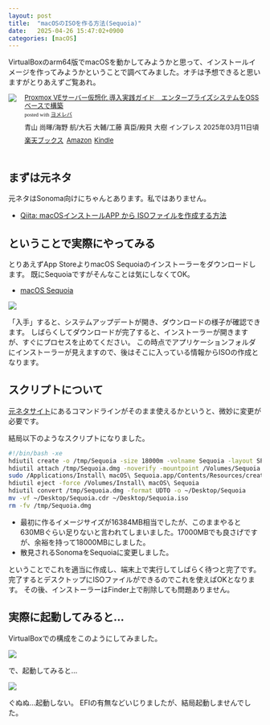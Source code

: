 ```yaml
---
layout: post
title:  "macOSのISOを作る方法(Sequoia)"
date:   2025-04-26 15:47:02+0900
categories: [macOS]
---
```

VirtualBoxのarm64版でmacOSを動かしてみようかと思って、インストールイメージを作ってみようかということで調べてみました。オチは予想できると思いますがとりあえずご覧あれ。

<!--more-->

<div class="booklink-box" style="text-align:left;padding-bottom:20px;font-size:small;zoom: 1;overflow: hidden;"><div class="booklink-image" style="float:left;margin:0 15px 10px 0;"><a href="//af.moshimo.com/af/c/click?a_id=1175594&p_id=56&pc_id=56&pl_id=637&s_v=b5Rz2P0601xu&url=http%3A%2F%2Fbooks.rakuten.co.jp%2Frb%2F18102305%2F%3Frafcid%3Dwsc_b_bs_1051722217600006323" target="_blank" ><img src="https://thumbnail.image.rakuten.co.jp/@0_mall/book/cabinet/1254/9784295021254_1_3.jpg?_ex=64x64" style="border: none;" /></a><img src="//i.moshimo.com/af/i/impression?a_id=1175594&p_id=56&pc_id=56&pl_id=637" width="1" height="1" style="border:none;"></div><div class="booklink-info" style="line-height:120%;zoom: 1;overflow: hidden;"><div class="booklink-name" style="margin-bottom:10px;line-height:120%"><a href="//af.moshimo.com/af/c/click?a_id=1175594&p_id=56&pc_id=56&pl_id=637&s_v=b5Rz2P0601xu&url=http%3A%2F%2Fbooks.rakuten.co.jp%2Frb%2F18102305%2F%3Frafcid%3Dwsc_b_bs_1051722217600006323" target="_blank" >Proxmox VEサーバー仮想化 導入実践ガイド　エンタープライズシステムをOSSベースで構築</a><img src="//i.moshimo.com/af/i/impression?a_id=1175594&p_id=56&pc_id=56&pl_id=637" width="1" height="1" style="border:none;"><div class="booklink-powered-date" style="font-size:8pt;margin-top:5px;font-family:verdana;line-height:120%">posted with <a href="https://yomereba.com" rel="nofollow" target="_blank">ヨメレバ</a></div></div><div class="booklink-detail" style="margin-bottom:5px;">青山 尚暉/海野 航/大石 大輔/工藤 真臣/殿貝 大樹 インプレス 2025年03月11日頃    </div><div class="booklink-link2" style="margin-top:10px;"><div class="shoplinkrakuten" style="display:inline;margin-right:5px"><a href="//af.moshimo.com/af/c/click?a_id=1175594&p_id=56&pc_id=56&pl_id=637&s_v=b5Rz2P0601xu&url=http%3A%2F%2Fbooks.rakuten.co.jp%2Frb%2F18102305%2F%3Frafcid%3Dwsc_b_bs_1051722217600006323" target="_blank" >楽天ブックス</a><img src="//i.moshimo.com/af/i/impression?a_id=1175594&p_id=56&pc_id=56&pl_id=637" width="1" height="1" style="border:none;"></div><div class="shoplinkamazon" style="display:inline;margin-right:5px"><a href="//af.moshimo.com/af/c/click?a_id=920708&p_id=170&pc_id=185&pl_id=4062&s_v=b5Rz2P0601xu&url=https%3A%2F%2Fwww.amazon.co.jp%2Fexec%2Fobidos%2FASIN%2F4295021253" target="_blank" >Amazon</a></div><div class="shoplinkkindle" style="display:inline;margin-right:5px"><a href="//af.moshimo.com/af/c/click?a_id=920708&p_id=170&pc_id=185&pl_id=4062&s_v=b5Rz2P0601xu&url=https%3A%2F%2Fwww.amazon.co.jp%2Fgp%2Fsearch%3Fkeywords%3DProxmox%2520VE%25E3%2582%25B5%25E3%2583%25BC%25E3%2583%2590%25E3%2583%25BC%25E4%25BB%25AE%25E6%2583%25B3%25E5%258C%2596%2520%25E5%25B0%258E%25E5%2585%25A5%25E5%25AE%259F%25E8%25B7%25B5%25E3%2582%25AC%25E3%2582%25A4%25E3%2583%2589%25E3%2580%2580%25E3%2582%25A8%25E3%2583%25B3%25E3%2582%25BF%25E3%2583%25BC%25E3%2583%2597%25E3%2583%25A9%25E3%2582%25A4%25E3%2582%25BA%25E3%2582%25B7%25E3%2582%25B9%25E3%2583%2586%25E3%2583%25A0%25E3%2582%2592OSS%25E3%2583%2599%25E3%2583%25BC%25E3%2582%25B9%25E3%2581%25A7%25E6%25A7%258B%25E7%25AF%2589%26__mk_ja_JP%3D%2583J%2583%255E%2583J%2583i%26url%3Dnode%253D2275256051" target="_blank" >Kindle</a></div>                              	  	  	  	  	</div></div><div class="booklink-footer" style="clear: left"></div></div>

## まずは元ネタ

元ネタはSonoma向けにちゃんとあります。私ではありません。

- [Qiita: macOSインストールAPP から ISOファイルを作成する方法](https://qiita.com/nak435/items/4b14bb57b8dc95582295)

## ということで実際にやってみる

とりあえずApp StoreよりmacOS Sequoiaのインストーラーをダウンロードします。
既にSequoiaですがそんなことは気にしなくてOK。

- [macOS Sequoia](https://apps.apple.com/app/macos-sequoia/id6596773750)

![](/images/2025-04-26/appstore-sequoia.png)

「入手」すると、システムアップデートが開き、ダウンロードの様子が確認できます。
しばらくしてダウンロードが完了すると、インストーラーが開きますが、すぐにプロセスを止めてください。
この時点でアプリケーションフォルダにインストーラーが見えますので、後はそこに入っている情報からISOの作成となります。

## スクリプトについて

[元ネタサイト](https://qiita.com/nak435/items/4b14bb57b8dc95582295)にあるコマンドラインがそのまま使えるかというと、微妙に変更が必要です。

結局以下のようなスクリプトになりました。


```bash
#!/bin/bash -xe
hdiutil create -o /tmp/Sequoia -size 18000m -volname Sequoia -layout SPUD -fs HFS+J
hdiutil attach /tmp/Sequoia.dmg -noverify -mountpoint /Volumes/Sequoia
sudo /Applications/Install\ macOS\ Sequoia.app/Contents/Resources/createinstallmedia --volume /Volumes/Sequoia --nointeraction
hdiutil eject -force /Volumes/Install\ macOS\ Sequoia
hdiutil convert /tmp/Sequoia.dmg -format UDTO -o ~/Desktop/Sequoia
mv -vf ~/Desktop/Sequoia.cdr ~/Desktop/Sequoia.iso
rm -fv /tmp/Sequoia.dmg
```

- 最初に作るイメージサイズが16384MB相当でしたが、このままやると630MBぐらい足りないと言われてしまいました。17000MBでも良さげですが、余裕を持って18000MBにしました。
- 散見されるSonomaをSequoiaに変更しました。

ということでこれを適当に作成し、端末上で実行してしばらく待つと完了です。
完了するとデスクトップにISOファイルができるのでこれを使えばOKとなります。
その後、インストーラーはFinder上で削除しても問題ありません。

## 実際に起動してみると…

VirtualBoxでの構成をこのようにしてみました。

![](/images/2025-04-26/vbox-manager.png)

で、起動してみると…

![](/images/2025-04-26/efi.png)

ぐぬぬ…起動しない。
EFIの有無などいじりましたが、結局起動しませんでした。
